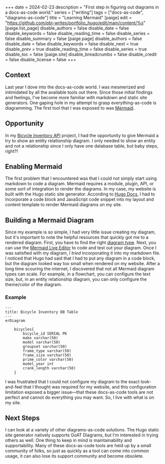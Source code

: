 +++
date = 2024-02-23
description = "First step in figuring out diagrams in a docs-as-code world."
series = ["writing"]
tags = ["docs-as-code", "diagrams-as-code"]
title = "Learning Mermaid"
[paige]
edit = "https://github.com/pbj-writes/portfolio_hugo/edit/main/content/%s"
[paige.list_page]
disable_authors = false
disable_date = false
disable_keywords = false
disable_reading_time = false
disable_series = false
disable_summary = false
[paige.page]
disable_authors = false
disable_date = false
disable_keywords = false
disable_next = true
disable_prev = true
disable_reading_time = false
disable_series = true
disable_toc = false
[paige.site]
disable_breadcrumbs = false
disable_credit = false
disable_license = false
+++

## Context
Last year I dove into the docs-as-code world. I was mesmerized and intimidated by all the available tools out there. Since those initial findings and feelings, I've become more familiar with markdown and static site generators. One gaping hole in my attempt to grasp everything-as-code is diagramming. The first tool that I was exposed to was [Mermaid](https://mermaid.js.org).

## Opportunity
In my [Bicycle Inventory API](../../../portfolio/bicycle_inventory_api_app) project, I had the opportunity to give Mermaid a try to show an entity relationship diagram. I only needed to show an entity and not a relationship since I only have one database table, but baby steps, right?!

## Enabling Mermaid
The first problem that I encountered was that I could not simply start using markdown to code a diagram. Mermaid requires a module, plugin, API, or some sort of integration to render the diagrams. In my case, my website is built with the Hugo static site generator. According to [Hugo Docs](https://gohugo.io/content-management/diagrams/#mermaid-diagrams), I had to incorporate a code block and JavaScript code snippet into my layout and content template to render Mermaid diagrams on my site. 

## Building a Mermaid Diagram
Since my example is so simple, I had very little issue creating my diagram, but it's important to note the helpful resources that quickly got me to a rendered diagram. First, you have to find the right [diagram type](https://mermaid.js.org/intro/#diagram-types). Next, you can use the [Mermaid Live Editor](https://mermaid.live/) to code and test out your diagram. Once I was satisfied with my diagram, I *tried* incorporating it into my markdown file. I noticed that Hugo had said that I had to put any diagram in a code block, but the diagram looked way too small when rendered on my website. After a long time scouring the internet, I discovered that not all Mermaid diagram types can scale. For example, in a flowchart, you can configure the text size, but, in an entity relationship diagram, you can only configure the theme/color of the diagram. 

### Example
```
---
title: Bicycle Inventory DB Table
---
erDiagram

    bicycles{
        bicycle_id SERIAL PK
        make varchar(50)
        model varchar(50)
        groupset varchar(50)
        frame_type varchar(50)
        frame_size varchar(50)
        prime_color varchar(50)
        model_year int
        crank_length varchar(50)
    }
```
I was frustrated that I could not configure my diagram to the exact look-and-feel that I thought was required for my website, and this configuration limitation exposed a bigger issue—that these docs-as-code tools are not perfect and cannot do everything you may want. So, I live with what is on my site. 

## Next Steps
I can look at a variety of other diagrams-as-code solutions. The Hugo static site generator natively supports GoAT Diagrams, but I'm interested in trying others as well. One thing to keep in mind is maintainability and supportability. Many of these docs-as-code tools are held up by a small community of folks, so just as quickly as a tool can come into common usage, it can also lose its support community and become obsolete. 

